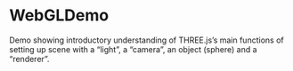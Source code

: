 # WebGLDemo
Demo showing introductory understanding of THREE.js’s main functions of setting up scene with a “light”, a “camera”, an object (sphere) and a “renderer”. 
